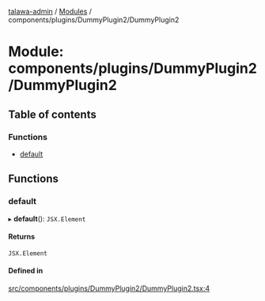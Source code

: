 [talawa-admin](../README.md) / [Modules](../modules.md) / components/plugins/DummyPlugin2/DummyPlugin2

# Module: components/plugins/DummyPlugin2/DummyPlugin2

## Table of contents

### Functions

- [default](components_plugins_DummyPlugin2_DummyPlugin2.md#default)

## Functions

### default

▸ **default**(): `JSX.Element`

#### Returns

`JSX.Element`

#### Defined in

[src/components/plugins/DummyPlugin2/DummyPlugin2.tsx:4](https://github.com/PalisadoesFoundation/talawa-admin/blob/780d70f/src/components/plugins/DummyPlugin2/DummyPlugin2.tsx#L4)
